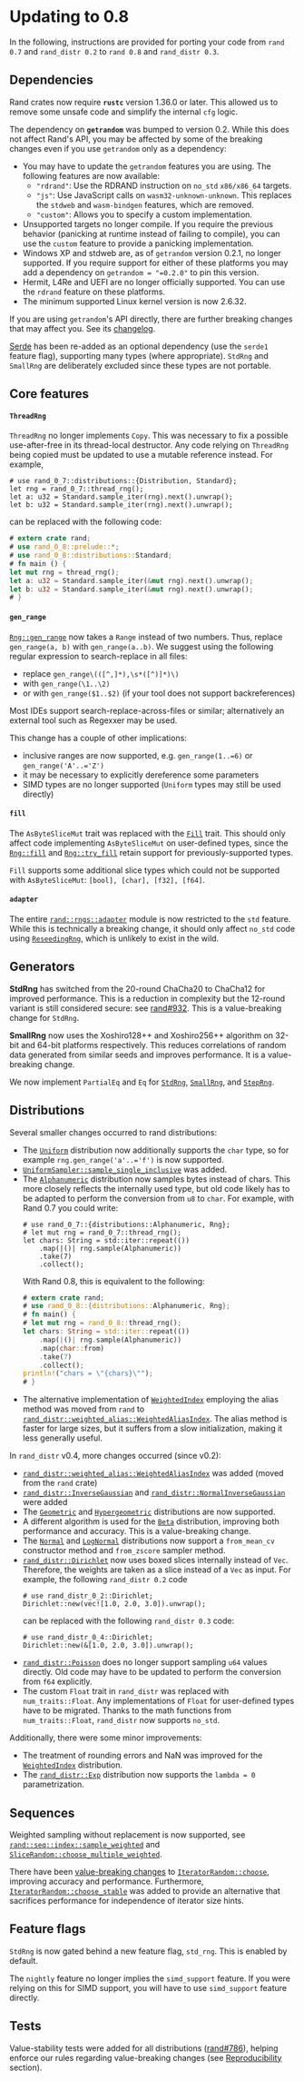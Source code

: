 # Updating to 0.8

In the following, instructions are provided for porting your code from
`rand 0.7` and `rand_distr 0.2` to `rand 0.8` and `rand_distr 0.3`.

## Dependencies

Rand crates now require **`rustc`** version 1.36.0 or later.
This allowed us to remove some unsafe code and simplify the internal `cfg` logic.

The dependency on **`getrandom`** was bumped to version 0.2. While this does not
affect Rand's API, you may be affected by some of the breaking changes even if
you use `getrandom` only as a dependency:

-    You may have to update the `getrandom` features you are using. The
     following features are now available:
     -   `"rdrand"`: Use the RDRAND instruction on `no_std` `x86/x86_64`
         targets.
     -   `"js"`: Use JavaScript calls on `wasm32-unknown-unknown`. This
         replaces the `stdweb` and `wasm-bindgen` features, which are
         removed.
     -   `"custom"`: Allows you to specify a custom implementation.
-   Unsupported targets no longer compile. If you require the previous behavior
    (panicking at runtime instead of failing to compile), you can use the
    `custom` feature to provide a panicking implementation.
-   Windows XP and stdweb are, as of `getrandom` version 0.2.1, no longer
    supported. If you require support for either of these platforms you may add
    a dependency on `getrandom = "=0.2.0"` to pin this version.
-   Hermit, L4Re and UEFI are no longer officially supported. You can use the
    `rdrand` feature on these platforms.
-   The minimum supported Linux kernel version is now 2.6.32.

If you are using `getrandom`'s API directly, there are further breaking changes
that may affect you. See its
[changelog](https://github.com/rust-random/getrandom/blob/master/CHANGELOG.md#020---2020-09-10).

[Serde] has been re-added as an optional dependency (use the `serde1` feature
flag), supporting many types (where appropriate). `StdRng` and `SmallRng` are
deliberately excluded since these types are not portable.

## Core features

#### `ThreadRng`

`ThreadRng` no longer implements `Copy`. This was necessary to fix a possible
use-after-free in its thread-local destructor. Any code relying on `ThreadRng`
being copied must be updated to use a mutable reference instead. For example,
```rust,noplayground
# use rand_0_7::distributions::{Distribution, Standard};
let rng = rand_0_7::thread_rng();
let a: u32 = Standard.sample_iter(rng).next().unwrap();
let b: u32 = Standard.sample_iter(rng).next().unwrap();
```
can be replaced with the following code:
```rust
# extern crate rand;
# use rand_0_8::prelude::*;
# use rand_0_8::distributions::Standard;
# fn main () {
let mut rng = thread_rng();
let a: u32 = Standard.sample_iter(&mut rng).next().unwrap();
let b: u32 = Standard.sample_iter(&mut rng).next().unwrap();
# }
```

#### `gen_range`

[`Rng::gen_range`] now takes a `Range` instead of two numbers. Thus, replace
`gen_range(a, b)` with `gen_range(a..b)`. We suggest using the following regular
expression to search-replace in all files:

-   replace `gen_range\(([^,]*),\s*([^)]*)\)`
-   with `gen_range(\1..\2)`
-   or with `gen_range($1..$2)` (if your tool does not support backreferences)

Most IDEs support search-replace-across-files or similar; alternatively an
external tool such as Regexxer may be used.

This change has a couple of other implications:

-   inclusive ranges are now supported, e.g. `gen_range(1..=6)` or `gen_range('A'..='Z')`
-   it may be necessary to explicitly dereference some parameters
-   SIMD types are no longer supported (`Uniform` types may still be used directly)

#### `fill`

The `AsByteSliceMut` trait was replaced with the [`Fill`] trait. This should
only affect code implementing `AsByteSliceMut` on user-defined types, since the
[`Rng::fill`] and [`Rng::try_fill`] retain support for previously-supported types.

`Fill` supports some additional slice types which could not be supported with
`AsByteSliceMut`: `[bool], [char], [f32], [f64]`.

#### `adapter`

The entire [`rand::rngs::adapter`] module is now restricted to the `std` feature.
While this is technically a breaking change, it should only affect `no_std` code
using [`ReseedingRng`], which is unlikely to exist in the wild.

## Generators

**StdRng** has switched from the 20-round ChaCha20 to ChaCha12 for improved
performance. This is a reduction in complexity but the 12-round variant is still
considered secure: see [rand#932]. This is a value-breaking change for `StdRng`.

**SmallRng** now uses the Xoshiro128++ and Xoshiro256++ algorithm on 32-bit
and 64-bit platforms respectively. This reduces correlations of random data
generated from similar seeds and improves performance. It is a value-breaking
change.

We now implement `PartialEq` and `Eq` for [`StdRng`], [`SmallRng`], and [`StepRng`].

## Distributions

Several smaller changes occurred to rand distributions:

-   The [`Uniform`] distribution now additionally supports the `char` type, so
    for example `rng.gen_range('a'..='f')` is now supported.
-   [`UniformSampler::sample_single_inclusive`] was added.
-   The [`Alphanumeric`] distribution now samples bytes instead of chars. This
    more closely reflects the internally used type, but old code likely has to
    be adapted to perform the conversion from `u8` to `char`. For example, with
    Rand 0.7 you could write:
    ```rust,noplayground
    # use rand_0_7::{distributions::Alphanumeric, Rng};
    # let mut rng = rand_0_7::thread_rng();
    let chars: String = std::iter::repeat(())
        .map(|()| rng.sample(Alphanumeric))
        .take(7)
        .collect();
    ```
    With Rand 0.8, this is equivalent to the following:
    ```rust
    # extern crate rand;
    # use rand_0_8::{distributions::Alphanumeric, Rng};
    # fn main() {
    # let mut rng = rand_0_8::thread_rng();
    let chars: String = std::iter::repeat(())
        .map(|()| rng.sample(Alphanumeric))
        .map(char::from)
        .take(7)
        .collect();
    println!("chars = \"{chars}\"");
    # }
    ```
-   The alternative implementation of [`WeightedIndex`] employing the alias
    method was moved from `rand` to [`rand_distr::weighted_alias::WeightedAliasIndex`]. The
    alias method is faster for large sizes, but it suffers from a slow
    initialization, making it less generally useful.

In `rand_distr` v0.4, more changes occurred (since v0.2):

-   [`rand_distr::weighted_alias::WeightedAliasIndex`] was added (moved from the `rand` crate)
-   [`rand_distr::InverseGaussian`] and [`rand_distr::NormalInverseGaussian`]
    were added
-   The [`Geometric`] and [`Hypergeometric`] distributions are now supported.
-   A different algorithm is used for the [`Beta`] distribution, improving both
    performance and accuracy. This is a value-breaking change.
-   The [`Normal`] and [`LogNormal`] distributions now support a `from_mean_cv`
    constructor method and `from_zscore` sampler method.
-   [`rand_distr::Dirichlet`] now uses boxed slices internally instead of `Vec`.
    Therefore, the weights are taken as a slice instead of a `Vec` as input.
    For example, the following `rand_distr 0.2` code
    ```rust,noplayground
    # use rand_distr_0_2::Dirichlet;
    Dirichlet::new(vec![1.0, 2.0, 3.0]).unwrap();
    ```
    can be replaced with the following `rand_distr 0.3` code:
    ```rust,noplayground
    # use rand_distr_0_4::Dirichlet;
    Dirichlet::new(&[1.0, 2.0, 3.0]).unwrap();
    ```
-   [`rand_distr::Poisson`] does no longer support sampling `u64` values directly.
    Old code may have to be updated to perform the conversion from `f64`
    explicitly.
-   The custom `Float` trait in `rand_distr` was replaced with
    `num_traits::Float`. Any implementations of `Float` for user-defined types
    have to be migrated. Thanks to the math functions from `num_traits::Float`,
    `rand_distr` now supports `no_std`.

Additionally, there were some minor improvements:

-   The treatment of rounding errors and NaN was improved for the
    [`WeightedIndex`] distribution.
-   The [`rand_distr::Exp`] distribution now supports the `lambda = 0` parametrization.


## Sequences

Weighted sampling without replacement is now supported, see
[`rand::seq::index::sample_weighted`] and
[`SliceRandom::choose_multiple_weighted`].

There have been [value-breaking
changes](https://github.com/rust-random/rand/pull/1059) to
[`IteratorRandom::choose`], improving accuracy and performance. Furthermore,
[`IteratorRandom::choose_stable`] was added to provide an alternative that
sacrifices performance for independence of iterator size hints.

## Feature flags

`StdRng` is now gated behind a new feature flag, `std_rng`. This is enabled by
default.

The `nightly` feature no longer implies the `simd_support` feature. If you were
relying on this for SIMD support, you will have to use `simd_support` feature
directly.

## Tests

Value-stability tests were added for all distributions ([rand#786]), helping
enforce our rules regarding value-breaking changes (see [Reproducibility] section).


[`Fill`]: https://docs.rs/rand/latest/rand/trait.Fill.html
[`Rng::gen_range`]: https://docs.rs/rand/latest/rand/trait.Rng.html#method.gen_range
[`Rng::fill`]: https://docs.rs/rand/latest/rand/trait.Rng.html#method.fill
[`Rng::try_fill`]: https://docs.rs/rand/latest/rand/trait.Rng.html#method.try_fill
[`SmallRng`]: https://docs.rs/rand/latest/rand/rngs/struct.SmallRng.html
[`StdRng`]: https://docs.rs/rand/latest/rand/rngs/struct.StdRng.html
[`StepRng`]: https://docs.rs/rand/latest/rand/rngs/mock/struct.StepRng.html
[`ThreadRng`]: https://docs.rs/rand/latest/rand/rngs/struct.ThreadRng.html
[`ReseedingRng`]: https://docs.rs/rand/latest/rand/rngs/adapter/struct.ReseedingRng.html
[`Standard`]: https://docs.rs/rand/latest/rand/distributions/struct.Standard.html
[`Uniform`]: https://docs.rs/rand/latest/rand/distributions/struct.Uniform.html
[`UniformInt`]: https://docs.rs/rand/latest/rand/distributions/struct.UniformInt.html
[`UniformSampler::sample_single_inclusive`]: https://docs.rs/rand/latest/rand/distributions/uniform/trait.UniformSampler.html#method.sample_single_inclusive
[`Alphanumeric`]: https://docs.rs/rand/latest/rand/distributions/struct.Alphanumeric.html
[`WeightedIndex`]: https://docs.rs/rand/latest/rand/distributions/struct.WeightedIndex.html
[`rand::rngs::adapter`]: https://docs.rs/rand/latest/rand/rngs/adapter/
[`rand::seq::index::sample_weighted`]: https://docs.rs/rand/latest/rand/seq/index/fn.sample_weighted.html
[`SliceRandom::choose_multiple_weighted`]: https://docs.rs/rand/latest/rand/seq/trait.SliceRandom.html#method.choose_multiple_weighted
[`IteratorRandom::choose`]: https://docs.rs/rand/latest/rand/seq/trait.IteratorRandom.html#method.choose
[`IteratorRandom::choose_stable`]: https://docs.rs/rand/latest/rand/seq/trait.IteratorRandom.html#method.choose_stable
[`rand_distr::weighted_alias::WeightedAliasIndex`]: https://docs.rs/rand_distr/latest/rand_distr/weighted_alias/struct.WeightedAliasIndex.html
[`rand_distr::InverseGaussian`]: https://docs.rs/rand_distr/latest/rand_distr/struct.InverseGaussian.html
[`rand_distr::NormalInverseGaussian`]: https://docs.rs/rand_distr/latest/rand_distr/struct.NormalInverseGaussian.html
[`rand_distr::Dirichlet`]: https://docs.rs/rand_distr/latest/rand_distr/struct.Dirichlet.html
[`rand_distr::Poisson`]: https://docs.rs/rand_distr/latest/rand_distr/struct.Poisson.html
[`rand_distr::Exp`]: https://docs.rs/rand_distr/latest/rand_distr/struct.Exp.html
[`Geometric`]: https://docs.rs/rand_distr/latest/rand_distr/struct.Geometric.html
[`Hypergeometric`]: https://docs.rs/rand_distr/latest/rand_distr/struct.Hypergeometric.html
[`Beta`]: https://docs.rs/rand_distr/latest/rand_distr/struct.Beta.html
[`Normal`]: https://docs.rs/rand_distr/latest/rand_distr/struct.Normal.html
[`LogNormal`]: https://docs.rs/rand_distr/latest/rand_distr/struct.LogNormal.html
[rand#932]: https://github.com/rust-random/rand/issues/932
[rand#786]: https://github.com/rust-random/rand/issues/786
[Reproducibility]: ./crate-reprod.html
[Serde]: https://serde.rs/
